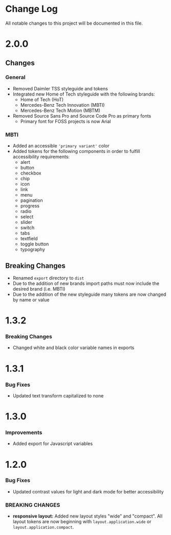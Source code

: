 # Change Log

All notable changes to this project will be documented in this file.

# 2.0.0

## Changes
### General
* Removed Daimler TSS styleguide and tokens
* Integrated new Home of Tech styleguide with the following brands:
    * Home of Tech (HoT)
    * Mercedes-Benz Tech Innovation (MBTI)
    * Mercedes-Benz Tech Motion (MBTM)
* Removed Source Sans Pro and Source Code Pro as primary fonts
    * Primary font for FOSS projects is now Arial

### MBTI
* Added an accessible `'primary variant'` color 
* Added tokens for the following components in order to fulfill accessibility requirements:
    * alert
    * button
    * checkbox
    * chip
    * icon
    * link
    * menu 
    * pagination
    * progress
    * radio 
    * select
    * slider
    * switch
    * tabs
    * textfield
    * toggle button
    * typography

## Breaking Changes
* Renamed `export` directory to `dist`
* Due to the addition of new brands import paths must now include the desired brand (i.e. MBTI)
* Due to the addition of the new styleguide many tokens are now changed by name or value

# 1.3.2

### Breaking Changes
* Changed white and black color variable names in exports

# 1.3.1

### Bug Fixes
* Updated text transform capitalized to none

# 1.3.0

### Improvements
* Added export for Javascript variables

# 1.2.0

### Bug Fixes
* Updated contrast values for light and dark mode for better accessibility

### BREAKING CHANGES
* **responsive layout:** Added new layout styles "wide" and "compact". All layout tokens are now beginning with `layout.application.wide` or `layout.application.compact`.
